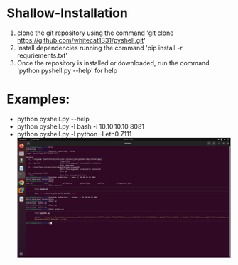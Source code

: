 # Shallow-Installation
1. clone the git repository using the command 'git clone https://github.com/whitecat1331/pyshell.git'
2. Install dependencies running the command 'pip install -r requriements.txt'
2. Once the repository is installed or downloaded, run the command 'python pyshell.py --help' for help
# Examples:
- python pyshell.py --help
- python pyshell.py -l bash -i 10.10.10.10 8081
- python pyshell.py -l python -I eth0 7111
![pyshell examples](./pyshell.png)
